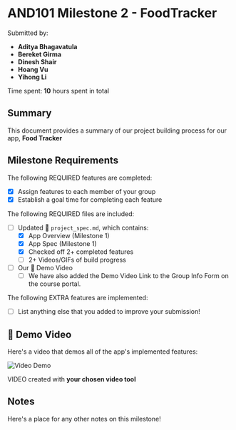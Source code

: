 <!-- (This is a comment) INSTRUCTIONS: Go through this page and fill out any **bolded** entries with their correct values.-->

# AND101 Milestone 2 - **FoodTracker**

Submitted by:
- **Aditya Bhagavatula**
- **Bereket Girma**
- **Dinesh Shair**
- **Hoang Vu**
- **Yihong Li**

Time spent: **10** hours spent in total

## Summary

This document provides a summary of our project building process for our app, **Food Tracker**

## Milestone Requirements

<!-- Please be sure to change the [ ] to [x] for any features you completed.  If a feature is not checked [x], you might miss the points for that item! -->

The following REQUIRED features are completed:

- [x] Assign features to each member of your group
- [x] Establish a goal time for completing each feature

The following REQUIRED files are included:

- [ ] Updated 📄 `project_spec.md`, which contains:
  - [X] App Overview (Milestone 1)
  - [X] App Spec (Milestone 1)
  - [x] Checked off 2+ completed features
  - [ ] 2+ Videos/GIFs of build progress

- [ ] Our 🎥 Demo Video
  - [ ] We have also added the Demo Video Link to the Group Info Form on the course portal.

The following EXTRA features are implemented:

- [ ] List anything else that you added to improve your submission!

## 🎥 Demo Video

Here's a video that demos all of the app's implemented features:

<img src='https://i.imgur.com/GD4BWYX.gif' title='Video Demo' width='' alt='Video Demo' />

VIDEO created with **your chosen video tool**

## Notes

Here's a place for any other notes on this milestone!
